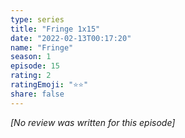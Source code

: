 ```yaml
---
type: series
title: "Fringe 1x15"
date: "2022-02-13T00:17:20"
name: "Fringe"
season: 1
episode: 15
rating: 2
ratingEmoji: "⭐️⭐️"
share: false
---
```


_[No review was written for this episode]_
